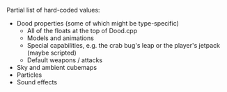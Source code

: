 Partial list of hard-coded values:

  * Dood properties (some of which might be type-specific)
    * All of the floats at the top of Dood.cpp
    * Models and animations
    * Special capabilities, e.g. the crab bug's leap or the player's jetpack (maybe scripted)
    * Default weapons / attacks
  * Sky and ambient cubemaps
  * Particles
  * Sound effects